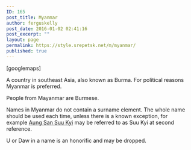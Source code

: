 ```yaml
---
ID: 165
post_title: Myanmar
author: ferguskelly
post_date: 2016-01-02 02:41:16
post_excerpt: ""
layout: page
permalink: https://style.srepetsk.net/m/myanmar/
published: true
---
```

[googlemaps]

A country in southeast Asia, also known as Burma. For political reasons Myanmar is preferred.

People from Mayanmar are Burmese.

Names in Myanmar do not contain a surname element. The whole name should be used each time, unless there is a known exception, for example <a href="https://style.srepetsk.net/a/aung-san-suu-kyi/">Aung San Suu Kyi</a> may be referred to as Suu Kyi at second reference.

U or Daw in a name is an honorific and may be dropped.